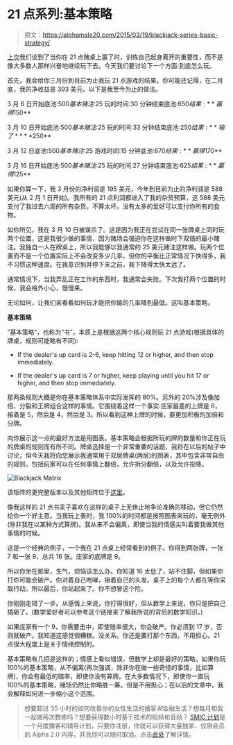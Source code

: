 # 21 点系列:基本策略

> 原文：<https://alphamale20.com/2015/03/19/blackjack-series-basic-strategy/>

[上次](https://calebjonesblog.com/blackjack-series-the-winning-move/ "Blackjack Series: The Winning Move")我们谈到了当你在 21 点赌桌上赢了时，训练自己起身离开的重要性，而不是像大多数人那样兴奋地继续玩下去。今天我们要讨论下一个方面:到底怎么玩。

首先，我会给你三月份到目前为止我玩 21 点游戏的结果。你可能还记得，在二月底，我的净收益是 393 美元。以下是我至今为止的做法。

3 月 6 日开始底池:$500 基本赌注:$25 玩的时间:30 分钟结束底池:$650 结果:**赢得$150**

3 月 10 日开始底池:$500 基本赌注:$25 玩的时间:33 分钟结束底池:$250 结果:**输了** **$250**

3 月 12 日底池:$500 基本赌注:$25 游戏时间:15 分钟底池:$670 结果:**赢得$170**

3 月 16 日开始底池:$500 基本赌注:$25 玩的时间:27 分钟结束底池:$625 结果:**赢得$125**

如果你算一下，我 3 月份的净利润是 195 美元，今年到目前为止的净利润是 588 美元(从 2 月 1 日开始)。我所有的 21 点利润都进入了我的杂货预算，这 588 美元支付了我过去六周的所有杂货。不算太坏。没有太多的爱好可以支付你所有的食物。

如你所见，我在 3 月 10 日被谋杀了。这是因为我正在尝试在同一张牌桌上同时玩两个位置，这是我很少做的事情，因为赌场会强迫你在这样做时下双倍的最小赌注。我独自一人在牌桌上，所以我能够以我通常的 25 美元赌注这样做。玩两个位置而不是一个位置实际上不会改变多少几率，但你的平衡比正常情况下快得多，我不习惯这种速度。在我意识到并停下来之前，我下降得太快太远了。

通常情况下，当我弄乱正在工作的东西时，我通常会失败。下次我打两个位置的时候，我会格外小心，慢慢来。

无论如何，让我们来看看如何玩才能把你输的几率降到最低。这叫基本策略。

**基本策略**

“基本策略”，也称为“书”，本质上是根据这两个核心规则玩 21 点游戏(根据具体的牌桌，规则可能略有不同):

*   If the dealer's up card is 2-6, keep hitting 12 or higher, and then stop immediately.

*   If the dealer's up card is 7 or higher, keep playing until you hit 17 or higher, and then stop immediately.

那两条规则大概是你在基本策略体系中实际发挥的 80%。另外的 20%涉及像加倍、分裂和王牌组合这样的事情。它围绕着这样一个事实:庄家最差的上牌是 6，接着是 5，然后是 4，然后是 3。所以看到这种上牌的时候，要更加积极的加倍和分牌。

向你展示这一点的最好方法是用图表。基本策略会根据所玩的牌的数量和你正在玩的牌桌的规则而有所不同。牌桌选择是一个非常重要的话题，我将在以后的帖子中讨论，但今天我将向您展示我通常用于双层牌桌(两层)的图表，其中包含非常自由的规则，包括玩家可以在任何事情上翻倍，允许拆分翻倍，以及允许投降。

![Blackjack Matrix](img/76c114f2bf63895735719c4b791a440d.png)

该矩阵的更完整版本以及其他矩阵位于[这里](http://wizardofodds.com/games/blackjack/strategy/2-decks/)。

像我这样的 21 点书呆子喜欢在这样的桌子上无休止地争论准确的移动，但它仍然给你一个好主意。当我玩上表时，我 100%的时间都是按照图表来玩的，毫无例外(除非我在以某种方式算牌)。我从来不会偏离，即使当我的情感尖叫着要我做其他事情的时候。

这是一个经典的例子，一个我在 21 点桌上经常看到的例子。你得到两张牌，一张 7 和一张 9，总共 16 张。庄家的底牌是 9。

所以你坐在那里，生气，烦恼该怎么办。你知道 16 太低了，站不住脚，但如果你打你可能会破产。你对着自己咆哮，揪着自己的头发。桌子上的每个人都在等你采取行动。所以最后，你站起来了。你不想冒这个险。

你刚刚走错了一步。从感情上来说，你打得很好，但从数学上来说，你只是把自己搞砸了。(数学爱好者可以参考这个链接来了解我所说的背后的数学知识。)

如果庄家有一个 9，你需要击中，即使赔率很大，你会破产。你必须到 17 岁，否则就破产。我知道这感觉很糟糕。没关系。你还是要打那个东西，不用担心。21 点很大程度上是关于情绪控制的。

基本策略有几招是这样的；情感上看似错误，但数学上却是最好的策略。如果你玩 100%的基本策略，从不偏离(再次强调，除非你在做一些奇怪的事情，比如算牌)，你会有最低的赔率，即使你没有算牌。在大多数情况下，即使你一直玩 100%的基本策略，赌场仍然比你略胜一筹。但是不用担心；在以后的文章中，我会解释如何进一步缩小这个范围。

> 想要超过 35 小时的如何改善你的女性生活的播客*和*金融生活？想每月和我一起做两次教练吗？想要获得数小时基于技术的视频和音频？ [SMIC 计划](https://alphamale20.kartra.com/page/vIL17)是一个月度播客和辅导计划，只要你注册，你就可以获得大量独家、仅限会员的 Alpha 2.0 内容，并且你可以随时取消。点击[此处](https://alphamale20.kartra.com/page/vIL17)了解详情。
> 
> 